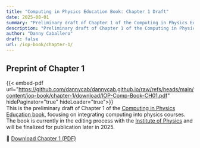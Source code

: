 ```yaml
---
title: "Computing in Physics Education Book: Chapter 1 Draft"
date: 2025-08-01
summary: "Preliminary draft of Chapter 1 of the Computing in Physics Education book, focusing on integrating computing into physics courses."
description: "Preliminary draft of Chapter 1 of the Computing in Physics Education book, focusing on integrating computing into physics courses."
author: "Danny Caballero"
draft: false
url: /iop-book/chapter-1/
---
```


## Preprint of Chapter 1

{{< embed-pdf url="https://github.com/dannycab/dannycab.github.io/raw/refs/heads/main/content/iop-book/chapter-1/download/IOP-Comp-Book-CH01.pdf" hidePaginator="true" hideLoader="true">}}
<br>
This is the preliminary draft of Chapter 1 of the [Computing in Physics Education book](../), focusing on integrating computing into physics courses. The book is currently in the editing process with the [Institute of Physics](https://iopscience.iop.org/) and will be finalized for publication later in 2025.

📂 [Download Chapter 1 (PDF)](/iop-book/chapter-1/download/IOP-Comp-Book-CH01.pdf)


